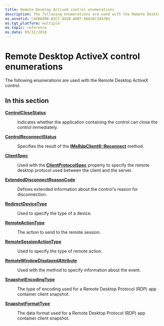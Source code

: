 ```yaml
---
title: Remote Desktop ActiveX control enumerations
description: The following enumerations are used with the Remote Desktop ActiveX control.
ms.assetid: C4EBA996-B3C7-492B-A6B7-96A3EC1847B2
ms.tgt_platform: multiple
ms.topic: reference
ms.date: 05/31/2018
---
```


# Remote Desktop ActiveX control enumerations

The following enumerations are used with the Remote Desktop ActiveX control.

## In this section

<dl> <dt>

[**ControlCloseStatus**](controlclosestatus.md)
</dt> <dd>

Indicates whether the application containing the control can close the control immediately.

</dd> <dt>

[**ControlReconnectStatus**](controlreconnectstatus.md)
</dt> <dd>

Specifies the result of the [**IMsRdpClient8::Reconnect**](imsrdpclient8-reconnect.md) method.

</dd> <dt>

[**ClientSpec**](clientspec.md)
</dt> <dd>

Used with the [**ClientProtocolSpec**](imsrdpclientadvancedsettings8-clientprotocolspec.md) property to specify the remote desktop protocol used between the client and the server.

</dd> <dt>

[**ExtendedDisconnectReasonCode**](extendeddisconnectreasoncode.md)
</dt> <dd>

Defines extended information about the control's reason for disconnection.

</dd> <dt>

[**RedirectDeviceType**](redirectdevicetype.md)
</dt> <dd>

Used to specify the type of a device.

</dd> <dt>

[**RemoteActionType**](https://msdn.microsoft.com/library/Mt787075(v=VS.85).aspx)
</dt> <dd>

The action to send to the remote session.

</dd> <dt>

[**RemoteSessionActionType**](remotesessionactiontype.md)
</dt> <dd>

Used to specify the type of remote action.

</dd> <dt>

[**RemoteWindowDisplayedAttribute**](remotewindowdisplayedattribute.md)
</dt> <dd>

Used with the method to specify information about the event.

</dd> <dt>

[**SnapshotEncodingType**](https://msdn.microsoft.com/library/Mt787078(v=VS.85).aspx)
</dt> <dd>

The type of encoding used for a Remote Desktop Protocol (RDP) app container client snapshot.

</dd> <dt>

[**SnapshotFormatType**](https://msdn.microsoft.com/library/Mt787079(v=VS.85).aspx)
</dt> <dd>

The data format used for a Remote Desktop Protocol (RDP) app container client snapshot.

</dd> </dl>

 

 




